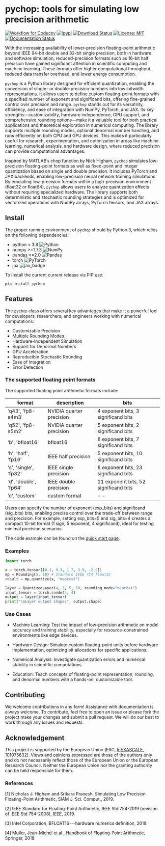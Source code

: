 # pychop: tools for simulating low precision arithmetic

[![Workflow for Codecov](https://github.com/inEXASCALE/pychop/actions/workflows/codecov.yml/badge.svg)](https://github.com/inEXASCALE/pychop/actions/workflows/codecov.yml)
[![!pypi](https://img.shields.io/pypi/v/pychop?color=greem)](https://pypi.org/project/pychop/)
[![Download Status](https://static.pepy.tech/badge/pychop)](https://pypi.python.org/pypi/pychop/)
[![License: MIT](https://img.shields.io/badge/License-MIT-black.svg)](https://opensource.org/licenses/MIT)
[![Documentation Status](https://readthedocs.org/projects/xinye-chen/badge/?version=latest)](https://xinye-chen.readthedocs.io/en/latest/?badge=latest)


With the increasing availability of lower-precision floating-point arithmetic beyond IEEE 64-bit double and 32-bit single precision, both in hardware and software simulation, reduced-precision formats such as 16-bit half precision have gained significant attention in scientific computing and machine learning. These formats offer higher computational throughput, reduced data transfer overhead, and lower energy consumption.

``pychop`` is a Python library designed for efficient quantization, enabling the conversion of single- or double-precision numbers into low-bitwidth representations. It allows users to define custom floating-point formats with a specified number of exponent and significand bits, offering fine-grained control over precision and range. 
``pychop`` stands out for its versatility, efficiency, and ease of integration with NumPy, PyTorch, and JAX. Its key strengths—customizability, hardware independence, GPU support, and comprehensive rounding options—make it a valuable tool for both practical applications and theoretical exploration in numerical computing. The library supports multiple rounding modes, optional denormal number handling, and runs efficiently on both CPU and GPU devices. This makes it particularly useful for research, experimentation, and optimization in areas like machine learning, numerical analysis, and hardware design, where reduced precision can provide computational advantages.

Inspired by MATLAB’s chop function by Nick Higham, ``pychop`` simulates low-precision floating-point formats as well as fixed-point and integer quantization based on single and double precision. It includes PyTorch and JAX backends, enabling low-precision neural network training simulations. By emulating low-precision formats within a high-precision environment (float32 or float64), ``pychop`` allows users to analyze quantization effects without requiring specialized hardware. The library supports both deterministic and stochastic rounding strategies and is optimized for vectorized operations with NumPy arrays, PyTorch tensors, and JAX arrays.



## Install

The proper running environment of ``pychop``  should by Python 3, which relies on the following dependencies:
- python > 3.8  ![Python](https://img.shields.io/badge/python-3670A0?style=for-the-badge&logo=python&logoColor=ffdd54)
- numpy >=1.7.3  ![NumPy](https://img.shields.io/badge/numpy-%23013243.svg?style=for-the-badge&logo=numpy&logoColor=white)
- pandas >=2.0 ![Pandas](https://img.shields.io/badge/pandas-%23150458.svg?style=for-the-badge&logo=pandas&logoColor=white)
- torch ![PyTorch](https://img.shields.io/badge/PyTorch-%23EE4C2C.svg?style=for-the-badge&logo=PyTorch&logoColor=white)
- jax ![jax_badge][jax_badge_link]




To install the current current release via PIP use:

`pip install pychop`


## Features
The ``pychop`` class offers several key advantages that make it a powerful tool for developers, researchers, and engineers working with numerical computations:

* Customizable Precision
* Multiple Rounding Modes
* Hardware-Independent Simulation
* Support for Denormal Numbers
* GPU Acceleration
* Reproducible Stochastic Rounding
* Ease of Integration
*  Error Detection

### The supported floating point formats

The supported floating point arithmetic formats include:

| format | description | bits |
| ------------- | ------------- | ------------- |
| 'q43', 'fp8-e4m3'         | NVIDIA quarter precision | 4 exponent bits, 3 significand  bits |
| 'q52', 'fp8-e5m2'         | NVIDIA quarter precision | 5 exponent bits, 2 significand bits |
|  'b', 'bfloat16'          | bfloat16 | 8 exponent bits, 7 significand bits  |
|  'h', 'half', 'fp16'      | IEEE half precision | 5 exponent bits, 10 significand bits  |
|  's', 'single', 'fp32'    | IEEE single precision |  8 exponent bits, 23 significand bits  |
|  'd', 'double', 'fp64'    | IEEE double precision | 11 exponent bits, 52 significand bits |
|  'c', 'custom'            | custom format | - - |

Users can specify the number of exponent (exp_bits) and significand (sig_bits) bits, enabling precise control over the trade-off between range and precision. 
For example, setting exp_bits=5 and sig_bits=4 creates a compact 10-bit format (1 sign, 5 exponent, 4 significand), ideal for testing minimal precision scenarios.

The code example can be found on the [quick start page](https://github.com/chenxinye/pychop/blob/main/guidance.ipynb).


### Examples

```Python
import torch

x = torch.tensor([0.1, 0.3, 1.7, 3.9, -2.5])
mp = Rounding(5, 10) # Standard IEEE 754 float16
result = mp.quantize(x, "nearest")

layer = QuantizedLayer(4, 2, 5, 10, rounding_mode="nearest")
input_tensor = torch.randn(3, 4)
output = layer(input_tensor)
print("\nLayer output shape:", output.shape)
```

### Use Cases
 
 * Machine Learning: Test the impact of low-precision arithmetic on model accuracy and training stability, especially for resource-constrained environments like edge devices.

 * Hardware Design: Simulate custom floating-point units before hardware implementation, optimizing bit allocations for specific applications.

 * Numerical Analysis: Investigate quantization errors and numerical stability in scientific computations.

 * Education: Teach concepts of floating-point representation, rounding, and denormal numbers with a hands-on, customizable tool.








## Contributing
We welcome contributions in any form! Assistance with documentation is always welcome. To contribute, feel free to open an issue or please fork the project make your changes and submit a pull request. We will do our best to work through any issues and requests.


## Acknowledgement
This project is supported by the European Union (ERC, [InEXASCALE](https://www.karlin.mff.cuni.cz/~carson/inexascale), 101075632). Views and opinions
 expressed are those of the authors only and do not necessarily reflect those of the European
 Union or the European Research Council. Neither the European Union nor the granting
 authority can be held responsible for them.


### References

[1] Nicholas J. Higham and Srikara Pranesh, Simulating Low Precision Floating-Point Arithmetic, SIAM J. Sci. Comput., 2019.

[2] IEEE Standard for Floating-Point Arithmetic, IEEE Std 754-2019 (revision of IEEE Std 754-2008), IEEE, 2019.

[3] Intel Corporation, BFLOAT16---hardware numerics definition,  2018

[4] Muller, Jean-Michel et al., Handbook of Floating-Point Arithmetic, Springer, 2018



[jax_link]: https://github.com/google/jax
[jax_badge_link]: https://img.shields.io/badge/JAX-Accelerated-9cf.svg?style=flat-square&logo=data:image/png;base64,iVBORw0KGgoAAAANSUhEUgAAAC0AAAAaCAYAAAAjZdWPAAAIx0lEQVR42rWWBVQbWxOAkefur%2B7u3les7u7F3ZIQ3N2tbng8aXFC0uAuKf2hmlJ3AapIgobMv7t0w%2Ba50JzzJdlhlvNldubeq%2FY%2BXrTS1z%2B6sttrKfQOOY4ns13ecFImb47pVvIkukNe4y3Junr1kSZ%2Bb3Na248tx7rKiHlPo6Ryse%2F11NKQuk%2FV3tfL52yHtXm8TGYS1wk4J093wrPQPngRJH9HH1x2fAjMhcIeIaXKQCmd2Gn7IqSvG83BueT0CMkTyESUqm3vRRggTdOBIb1HFDaNl8Gdg91AFGkO7QXe8gJInpoDjEXC9gbhtWH3rjZ%2F9yK6t42Y9zyiC1iLhZA8JQe4eqKXklrJF0MqfPv2bc2wzPZjpnEyMEVlEZCKQzYCJhE8QEtIL1RaXEVFEGmEaTn96VuLDzWflLFbgvqUec3BPVBmeBnNwUiakq1I31UcPaTSR8%2B1LnditsscaB2A48K6D9SoZDD2O6bELvA0JGhl4zIYZzcWtD%2BMfdvdHNsDOHciXwBPN18lj7sy79qQCTNK3nxBZXakqbZFO2jHskA7zBs%2BJhmDmr0RhoadIZjYxKIVHpCZngPMZUKoQKrfEoz1PfZZdKAe2CvP4XnYE8k2LLMdMumwrLaNlomyVqK0UdwN%2BD7AAz73dYBpPg6gPiCN8TXFHCI2s7AWYesJgTabD%2FS5uXDTuwVaAvvghncTdk1DYGkL0daAs%2BsLiutLrn0%2BRMNXpunC7mgkCpshfbw4OhrUvMkYo%2F0c4XtHS1waY4mlG6To8oG1TKjs78xV5fAkSgqcZSL0GoszfxEAW0fUludRNWlIhGsljzVjctr8rJOkCpskKaDYIlgkVoCmF0kp%2FbW%2FU%2F%2B8QNdXPztbAc4kFxIEmNGwKuI9y5gnBMH%2BakiZxlfGaLP48kyj4qPFkeIPh0Q6lt861zZF%2BgBpDcAxT3gEOjGxMDLQRSn9XaDzPWdOstkEN7uez6jmgLOYilR7NkFwLh%2B4G0SQMnMwRp8jaCrwEs8eEmFW2VsNd07HQdP4TgWxNTYcFcKHPhRYFOWLfJJBE5FefTQsWiKRaOw6FBr6ob1RP3EoqdbHsWFDwAYvaVI28DaK8AHs51tU%2BA3Z8CUXvZ1jnSR7SRS2SnwKw4O8B1rCjwrjgt1gSrjXnWhBxjD0Hidm4vfj3e3riUP5PcUCYlZxsYFDK41XnLlUANwVeeILFde%2BGKLhk3zgyZNeQjcSHPMEKSyPPQKfIcKfIqCf8yN95MGZZ1bj98WJ%2BOorQzxsPqcYdX9orw8420jBQNfJVVmTOStEUqFz5dq%2F2tHUY3LbjMh0qYxCwCGxRep8%2FK4ZnldzuUkjJLPDhkzrUFBoHYBjk3odtNMYoJVGx9BG2JTNVehksmRaGUwMbYQITk3Xw9gOxbNoGaA8RWjwuQdsXdGvpdty7Su2%2Fqn0qbzWsXYp0nqVpet0O6zzugva1MZHUdwHk9G8aH7raHua9AIxzzjxDaw4w4cpvEQlM84kwdI0hkpsPpcOtUeaVM8hQT2Qtb4ckUbaYw4fXzGAqSVEd8CGpqamj%2F9Q2pPX7miW0NlHlDE81AxLSI2wyK6xf6vfrcgEwb0PAtPaHM1%2BNXzGXAlMRcUIrMpiE6%2Bxv0cyxSrC6FmjzvkWJE3OxpY%2BzmpsANFBxK6RuIJvXe7bUHNd4zfCwvPPh9unSO%2BbIL2JY53QDqvdbsEi2%2BuwEEHPsfFRdOqjHcjTaCLmWdBewtKzHEwKZynSGgtTaSqx7dwMeBLRhR1LETDhu76vgTFfMLi8zc8F7hoRPpAYjAWCp0Jy5dzfSEfltGU6M9oVCIATnPoGKImDUJNfK0JS37QTc9yY7eDKzIX5wR4wN8RTya4jETAvZDCmFeEPwhNXoOlQt5JnRzqhxLZBpY%2BT5mZD3M4MfLnDW6U%2Fy6jkaDXtysDm8vjxY%2FXYnLebkelXaQtSSge2IhBj9kjMLF41duDUNRiDLHEzfaigsoxRzWG6B0kZ2%2BoRA3dD2lRa44ZrM%2FBW5ANziVApGLaKCYucXOCEdhoew5Y%2Btu65VwJqxUC1j4lav6UwpIJfnRswQUIMawPSr2LGp6WwLDYJ2TwoMNbf6Tdni%2FEuNvAdEvuUZAwFERLVXg7pg9xt1djZgqV7DmuHFGQI9Sje2A9dR%2FFDd0osztIRYnln1hdW1dff%2B1gtNLN1u0ViZy9BBlu%2BzBNUK%2BrIaP9Nla2TG%2BETHwq2kXzmS4XxXmSVan9KMYUprrbgFJqCndyIw9fgdh8dMvzIiW0sngbxoGlniN6LffruTEIGE9khBw5T2FDmWlTYqrnEPa7aF%2FYYcPYiUE48Ul5jhP82tj%2FiESyJilCeLdQRpod6No3xJNNHeZBpOBsiAzm5rg2dBZYSyH9Hob0EOFqqh3vWOuHbFR5eXcORp4OzwTUA4rUzVfJ4q%2FIa1GzCrzjOMxQr5uqLAWUOwgaHOphrgF0r2epYh%2FytdjBmUAurfM6CxruT3Ee%2BDv2%2FHAwK4RUIPskqK%2Fw4%2FR1F1bWfHjbNiXcYl6RwGJcMOMdXZaEVxCutSN1SGLMx3JfzCdlU8THZFFC%2BJJuB2964wSGdmq3I2FEcpWYVfHm4jmXd%2BRn7agFn9oFaWGYhBmJs5v5a0LZUjc3Sr4Ep%2FmFYlX8OdLlFYidM%2B731v7Ly4lfu85l3SSMTAcd5Bg2Sl%2FIHBm3RuacVx%2BrHpFcWjxztavOcOBcTnUhwekkGlsfWEt2%2FkHflB7WqKomGvs9F62l7a%2BRKQQQtRBD9VIlZiLEfRBRfQEmDb32cFQcSjznUP3um%2FkcbV%2BjmNEvqhOQuonjoQh7QF%2BbK811rduN5G6ICLD%2BnmPbi0ur2hrDLKhQYiwRdQrvKjcp%2F%2BL%2BnTz%2Fa4FgvmakvluPMMxbL15Dq
